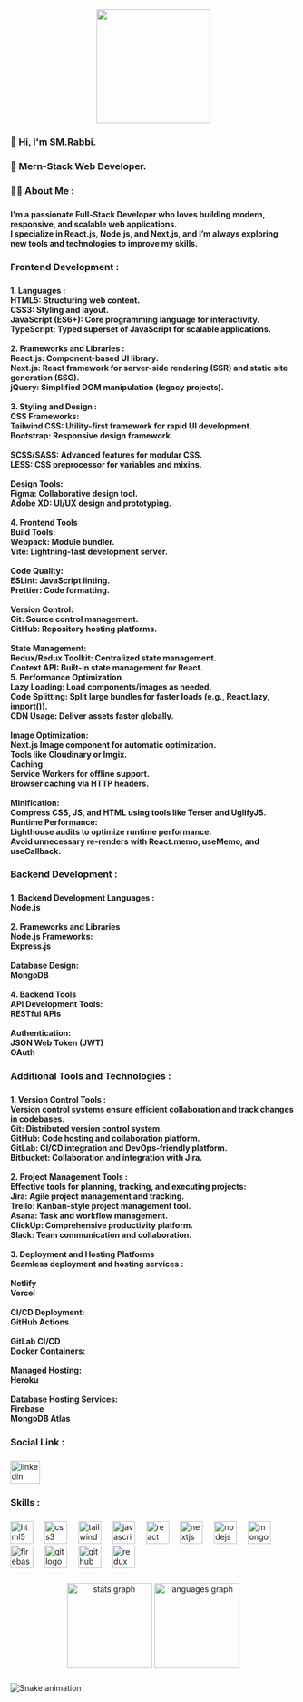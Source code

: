 <div align="center">
  <img height="200" src="https://camo.githubusercontent.com/bcbb03f97a8a3a6bab2158e456bc2541405d02b10be2ff73f7d182157e5d950a/68747470733a2f2f692e6962622e636f2e636f6d2f6d34576b7039592f6275696c642d6d65726e2d7765622d6170702d7573696e672d6e6f64652d6a732d657870726573732d6a732d72656163742d6a732d6e6578742d6a732d6d6f6e676f64622d7461696c77696e642d322e77656270"  />
</div>

###

<h3 align="left">👋 Hi, I'm SM.Rabbi.</h3>

###

<h3 align="left">🚀 Mern-Stack Web Developer.</h3>

###

<h3 align="left">🧑‍💻 About Me :</h3>

###

<h4 align="left">I'm a passionate Full-Stack Developer who loves building modern, responsive, and scalable web applications.<br>I specialize in React.js, Node.js, and Next.js, and I’m always exploring new tools and technologies to improve my skills.</h4>

###

<h3 align="left">Frontend Development :</h3>

###

<h4 align="left">1. Languages :<br>HTML5: Structuring web content.<br>CSS3: Styling and layout.<br>JavaScript (ES6+): Core programming language for interactivity.<br>TypeScript: Typed superset of JavaScript for scalable applications.<br><br>2. Frameworks and Libraries :<br>React.js: Component-based UI library.<br>Next.js: React framework for server-side rendering (SSR) and static site generation (SSG).<br>jQuery: Simplified DOM manipulation (legacy projects).<br><br>3. Styling and Design :<br>CSS Frameworks:<br>Tailwind CSS: Utility-first framework for rapid UI development.<br>Bootstrap: Responsive design framework.<br><br>SCSS/SASS: Advanced features for modular CSS.<br>LESS: CSS preprocessor for variables and mixins.<br><br>Design Tools:<br>Figma: Collaborative design tool.<br>Adobe XD: UI/UX design and prototyping.<br><br>4. Frontend Tools<br>Build Tools:<br>Webpack: Module bundler.<br>Vite: Lightning-fast development server.<br><br>Code Quality:<br>ESLint: JavaScript linting.<br>Prettier: Code formatting.<br><br>Version Control:<br>Git: Source control management.<br>GitHub: Repository hosting platforms.<br><br>State Management:<br>Redux/Redux Toolkit: Centralized state management.<br>Context API: Built-in state management for React.<br>5. Performance Optimization<br>Lazy Loading: Load components/images as needed.<br>Code Splitting: Split large bundles for faster loads (e.g., React.lazy, import()).<br>CDN Usage: Deliver assets faster globally.<br><br>Image Optimization:<br>Next.js Image component for automatic optimization.<br>Tools like Cloudinary or Imgix.<br>Caching:<br>Service Workers for offline support.<br>Browser caching via HTTP headers.<br><br>Minification:<br>Compress CSS, JS, and HTML using tools like Terser and UglifyJS.<br>Runtime Performance:<br>Lighthouse audits to optimize runtime performance.<br>Avoid unnecessary re-renders with React.memo, useMemo, and useCallback.</h4>

###

<h3 align="left">Backend Development :</h3>

###

<h4 align="left">1. Backend Development Languages :<br>Node.js<br><br>2. Frameworks and Libraries<br>Node.js Frameworks:<br>Express.js<br><br>Database Design:<br>MongoDB<br><br>4. Backend Tools<br>API Development Tools:<br>RESTful APIs<br><br>Authentication:<br>JSON Web Token (JWT)<br>OAuth</h4>

###

<h3 align="left">Additional Tools and Technologies :</h3>

###

<h4 align="left">1. Version Control Tools :<br>Version control systems ensure efficient collaboration and track changes in codebases.<br>Git: Distributed version control system.<br>GitHub: Code hosting and collaboration platform.<br>GitLab: CI/CD integration and DevOps-friendly platform.<br>Bitbucket: Collaboration and integration with Jira.<br><br>2. Project Management Tools :<br>Effective tools for planning, tracking, and executing projects:<br>Jira: Agile project management and tracking.<br>Trello: Kanban-style project management tool.<br>Asana: Task and workflow management.<br>ClickUp: Comprehensive productivity platform.<br>Slack: Team communication and collaboration.<br><br>3. Deployment and Hosting Platforms<br>Seamless deployment and hosting services :<br><br>Netlify<br>Vercel<br><br>CI/CD Deployment:<br>GitHub Actions<br><br>GitLab CI/CD<br>Docker Containers:<br><br>Managed Hosting:<br>Heroku<br><br>Database Hosting Services:<br>Firebase<br>MongoDB Atlas</h4>

###

<h3 align="left">Social Link :</h3>

###

<div align="left">
  <a href="https://www.linkedin.com/in/soyyed-mohammad-rabbi-529b57261/" target="_blank">
    <img src="https://raw.githubusercontent.com/maurodesouza/profile-readme-generator/master/src/assets/icons/social/linkedin/default.svg" width="52" height="40" alt="linkedin logo"  />
  </a>
</div>

###

<h3 align="left">Skills :</h3>

###

<div align="left">
  <img src="https://img.shields.io/badge/HTML5-E34F26?logo=html5&logoColor=white&style=for-the-badge" height="40" alt="html5 logo"  />
  <img width="12" />
  <img src="https://img.shields.io/badge/CSS3-1572B6?logo=css3&logoColor=white&style=for-the-badge" height="40" alt="css3 logo"  />
  <img width="12" />
  <img src="https://img.shields.io/badge/Tailwind CSS-06B6D4?logo=tailwindcss&logoColor=black&style=for-the-badge" height="40" alt="tailwindcss logo"  />
  <img width="12" />
  <img src="https://img.shields.io/badge/JavaScript-F7DF1E?logo=javascript&logoColor=black&style=for-the-badge" height="40" alt="javascript logo"  />
  <img width="12" />
  <img src="https://img.shields.io/badge/React-61DAFB?logo=react&logoColor=black&style=for-the-badge" height="40" alt="react logo"  />
  <img width="12" />
  <img src="https://img.shields.io/badge/Next.js-000000?logo=nextdotjs&logoColor=white&style=for-the-badge" height="40" alt="nextjs logo"  />
  <img width="12" />
  <img src="https://img.shields.io/badge/Node.js-339933?logo=nodedotjs&logoColor=white&style=for-the-badge" height="40" alt="nodejs logo"  />
  <img width="12" />
  <img src="https://img.shields.io/badge/MongoDB-47A248?logo=mongodb&logoColor=white&style=for-the-badge" height="40" alt="mongodb logo"  />
  <img width="12" />
  <img src="https://img.shields.io/badge/Firebase-FFCA28?logo=firebase&logoColor=black&style=for-the-badge" height="40" alt="firebase logo"  />
  <img width="12" />
  <img src="https://img.shields.io/badge/Git-F05032?logo=git&logoColor=white&style=for-the-badge" height="40" alt="git logo"  />
  <img width="12" />
  <img src="https://img.shields.io/badge/GitHub-181717?logo=github&logoColor=white&style=for-the-badge" height="40" alt="github logo"  />
  <img width="12" />
  <img src="https://img.shields.io/badge/Redux-764ABC?logo=redux&logoColor=white&style=for-the-badge" height="40" alt="redux logo"  />
</div>

###

<div align="center">
  <img src="https://github-readme-stats.vercel.app/api?username=soyyedrabbi77&hide_title=false&hide_rank=false&show_icons=true&include_all_commits=true&count_private=true&disable_animations=false&theme=dracula&locale=en&hide_border=false&order=1" height="150" alt="stats graph"  />
  <img src="https://github-readme-stats.vercel.app/api/top-langs?username=soyyedrabbi77&locale=en&hide_title=false&layout=compact&card_width=320&langs_count=5&theme=dracula&hide_border=false&order=2" height="150" alt="languages graph"  />
</div>

###

<img src="https://raw.githubusercontent.com/soyyedrabbi77/soyyedrabbi77/output/snake.svg" alt="Snake animation" />

###
